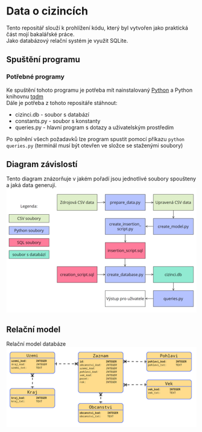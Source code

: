 # Data o cizincích
Tento repositář slouží k prohlížení kódu, který byl vytvořen jako praktická část mojí bakalářské práce.  
Jako databázový relační systém je využit SQLite.  

## Spuštění programu
### Potřebné programy
Ke spuštění tohoto programu je potřeba mít nainstalovaný [Python](https://www.python.org/) a Python knihovnu [tqdm](https://pypi.org/project/tqdm/)  
Dále je potřeba z tohoto repositáře stáhnout:  
- cizinci.db - soubor s databází
- constants.py - soubor s konstanty
- queries.py - hlavní program s dotazy a uživatelským prostředím  

Po splnění všech požadavků lze program spustit pomocí příkazu `python queries.py` (terminál musí být otevřen ve složce se staženými soubory)

## Diagram závislostí
Tento diagram znázorňuje v jakém pořadí jsou jednotlivé soubory spoušteny a jaká data generují.  
![Diagram závislostí](./diagram.png)

## Relační model
Relační model databáze  
![Relační model](./er.png)
